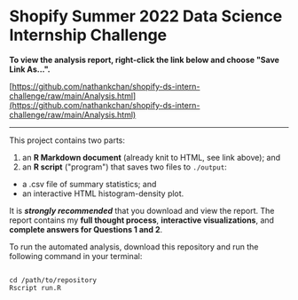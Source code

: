 # Shopify Summer 2022 Data Science Internship Challenge

**To view the analysis report, right-click the link below and choose "Save Link As...".**

[https://github.com/nathankchan/shopify-ds-intern-challenge/raw/main/Analysis.html](https://github.com/nathankchan/shopify-ds-intern-challenge/raw/main/Analysis.html)

***

This project contains two parts: 

1. an **R Markdown document** (already knit to HTML, see link above); and 
2. an **R script** ("program") that saves two files to `./output`: 
  + a .csv file of summary statistics; and 
  + an interactive HTML histogram-density plot.

It is ***strongly recommended*** that you download and view the report. The report contains my **full thought process**, **interactive visualizations**, and **complete answers for Questions 1 and 2**.

To run the automated analysis, download this repository and run the following command in your terminal:

```{bash, eval = FALSE}

cd /path/to/repository
Rscript run.R

```
